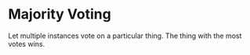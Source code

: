 
# Majority Voting

Let multiple instances vote on a particular thing. The thing with the most votes wins.